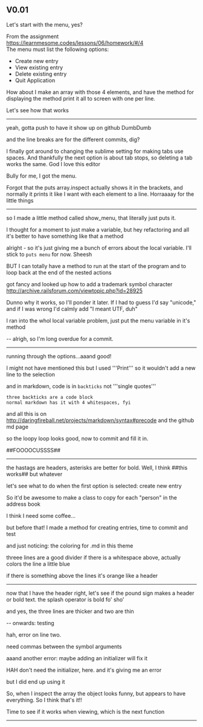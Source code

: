 V0.01
---
Let's start with the menu, yes?

From the assignment https://learnmesome.codes/lessons/06/homework/#/4  
The menu must list the following options:
+ Create new entry
+ View existing entry
+ Delete existing entry
+ Quit Application

How about I make an array with those 4 elements, and have the method for displaying the method print it all to screen with one per line.

Let's see how that works

---
yeah, gotta push to have it show up on github DumbDumb

and the line breaks are for the different commits, dig?

I finally got around to changing the sublime setting for making tabs use spaces. And thankfully the next option is about tab stops, so deleting a tab works the same. God I love this editor

Bully for me, I got the menu.

Forgot that the puts array.inspect actually shows it in the brackets, and normally it prints it like I want with each element to a line. Horraaaay for the little things

---
so I made a little method called show_menu, that literally just puts it.

I thought for a moment to just make a variable, but hey refactoring and all it's better to have something like that a method

alright - so it's just giving me a bunch of errors about the local variable. I'll stick to `puts menu` for now. Sheesh

BUT I can totally have a method to run at the start of the program and to loop back at the end of the nested actions

got fancy and looked up how to add a trademark symbol character http://archive.railsforum.com/viewtopic.php?id=28925

Dunno why it works, so I'll ponder it later. If I had to guess I'd say "unicode," and if I was wrong I'd calmly add "I meant UTF, duh"

I ran into the whol local variable problem, just put the menu variable in it's method 

--
alrigh, so I'm long overdue for a commit. 

---
running through the options...aaand good!

I might not have mentioned this but I used '''Print''' so it wouldn't add a new line to the selection

and in markdown, code is in `backticks` not '''single quotes'''
```
three backticks are a code block
normal markdown has it with 4 whitespaces, fyi
```
and all this is on http://daringfireball.net/projects/markdown/syntax#precode and the github md page

so the loopy loop looks good, now to commit and fill it in. 

##FOOOOCUSSSS##

---
the hastags are headers, asterisks are better for bold. Well, I think ##this works## but whatever

let's see what to do when the first option is selected: create new entry

So it'd be awesome to make a class to copy for each "person" in the address book

I think I need some coffee...

but before that! I made a method for creating entries, time to commit and test

and just noticing: the coloring for .md in this theme

threee lines are a good divider if there is a whitespace above, actually colors the line a little blue

if there is something above the lines it's orange like a header

---
now that I have the header right, let's see if the pound sign makes a header or bold text. the splash operator is bold fo' sho'

and yes, the three lines are thicker and two are thin

--
onwards: testing

hah, error on line two.

need commas between the symbol arguments

aaand another error: maybe adding an initializer will fix it

HAH don't need the initializer, here. and it's giving me an error

but I did end up using it

So, when I inspect the array the object looks funny, but appears to have everything. So I think that's it!! 

Time to see if it works when viewing, which is the next function

---

